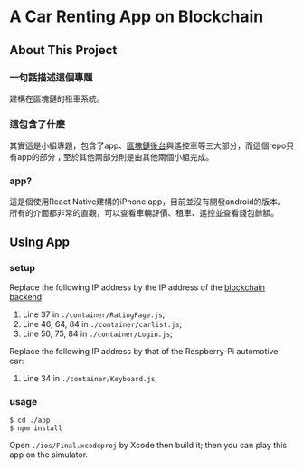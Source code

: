 # A Car Renting App on Blockchain

## About This Project
### 一句話描述這個專題
建構在區塊鏈的租車系統。

### 這包含了什麼
其實這是小組專題，包含了app、[區塊鏈後台][1]與遙控車等三大部分，而這個repo只有app的部分；至於其他兩部分則是由其他兩個小組完成。

### app?
這是個使用React Native建構的iPhone app，目前並沒有開發android的版本。  
所有的介面都非常的直觀，可以查看車輛評價、租車、遙控並查看錢包餘額。

## Using App

### setup
Replace the following IP address by the IP address of the [blockchain backend][1]:

1. Line 37 in `./container/RatingPage.js`;  
2. Line 46, 64, 84 in `./container/carlist.js`;  
3. Line 50, 75, 84 in `./container/Login.js`;  

Replace the following IP address by that of the Respberry-Pi automotive car: 

1. Line 34 in `./container/Keyboard.js`;

### usage
```
$ cd ./app  
$ npm install
```
Open `./ios/Final.xcodeproj` by Xcode then build it; then you can play this app on the simulator.


[1]:[https://github.com/DCChen1998/Automotive-contract/]